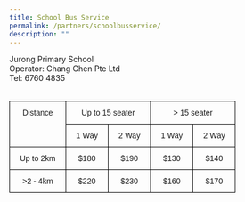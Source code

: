 ```yaml
---
title: School Bus Service
permalink: /partners/schoolbusservice/
description: ""
---
```

Jurong Primary School<br>
Operator: Chang Chen Pte Ltd <br>
Tel: 6760 4835<br><br>


<style type="text/css">
.tg  {border-collapse:collapse;border-spacing:0;}
.tg td{border-color:black;border-style:solid;border-width:1px;font-family:Arial, sans-serif;font-size:14px;
  overflow:hidden;padding:12px 18px;word-break:normal;}
.tg th{border-color:black;border-style:solid;border-width:1px;font-family:Arial, sans-serif;font-size:14px;
  font-weight:normal;overflow:hidden;padding:12px 18px;word-break:normal;}
.tg .tg-baqh{text-align:center;vertical-align:top}
</style>
<table class="tg">
<thead>
  <tr>
    <th rowspan="2" class="tg-baqh">Distance</th>
    <th colspan="2" class="tg-baqh">Up to 15 seater</th>
    <th colspan="2" class="tg-baqh">&gt; 15 seater</th>
  </tr>
  <tr>
    <th class="tg-baqh">1 Way</th>
    <th class="tg-baqh">2 Way</th>
    <th class="tg-baqh">1 Way</th>
    <th class="tg-baqh">2 Way</th>
  </tr>
</thead>
<tbody>
  <tr>
    <td class="tg-baqh">Up to 2km</td>
    <td class="tg-baqh">$180</td>
    <td class="tg-baqh">$190</td>
    <td class="tg-baqh">$130</td>
    <td class="tg-baqh">$140</td>
  </tr>
  <tr>
    <td class="tg-baqh">&gt;2 - 4km</td>
    <td class="tg-baqh">$220</td>
    <td class="tg-baqh">$230</td>
    <td class="tg-baqh">$160</td>
    <td class="tg-baqh">$170</td>
  </tr>
</tbody>
</table>

